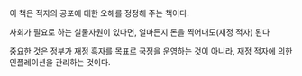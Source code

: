 이 책은 적자의 공포에 대한 오해를 정정해 주는 책이다.

사회가 필요로 하는 실물자원이 있다면, 얼마든지 돈을 찍어내도(재정 적자) 된다

중요한 것은 정부가 재정 흑자를 목표로 국정을 운영하는 것이 아니라, 재정 적자에 의한 인플레이션을 관리하는 것이다.
